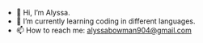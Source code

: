 - 👋 Hi, I’m Alyssa.
- 🌱 I’m currently learning coding in different languages.
- 📫 How to reach me: alyssabowman904@gmail.com

<!---
Alyssa1031/Alyssa1031 is a ✨ special ✨ repository because its `README.md` (this file) appears on your GitHub profile.
You can click the Preview link to take a look at your changes.
--->
